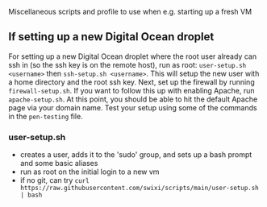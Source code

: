 Miscellaneous scripts and profile to use when e.g. starting up a fresh VM

## If setting up a new Digital Ocean droplet

For setting up a new Digital Ocean droplet where the root user already can ssh in (so the ssh key is on the remote host), run as root: `user-setup.sh <username>` then `ssh-setup.sh <username>`. This will setup the new user with a home directory and the root ssh key. Next, set up the firewall by running `firewall-setup.sh`. If you want to follow this up with enabling Apache, run `apache-setup.sh`. At this point, you should be able to hit the default Apache page via your domain name. Test your setup using some of the commands in the `pen-testing` file.

### user-setup.sh <username>
- creates a user, adds it to the 'sudo' group, and sets up a bash prompt and some basic aliases
- run as root on the initial login to a new vm
- if no git, can try `curl https://raw.githubusercontent.com/swixi/scripts/main/user-setup.sh | bash`
